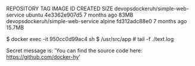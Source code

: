 REPOSITORY                          TAG       IMAGE ID       CREATED        SIZE
devopsdockeruh/simple-web-service   ubuntu    4e3362e907d5   7 months ago   83MB
devopsdockeruh/simple-web-service   alpine    fd312adc88e0   7 months ago   15.7MB


$ docker exec -it 950cc0d99ac4 sh
$ /usr/src/app # tail -f ./text.log

Secret message is: 'You can find the source code here: https://github.com/docker-hy'
